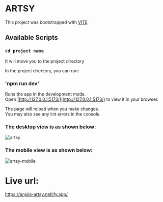 # ARTSY
This project was bootstrapped with [VITE]().
## Available Scripts

### `cd project name`

It will move you to the project directory

In the project directory, you can run:

### 'npm run dev'

Runs the app in the development mode.\
Open [http://127.0.0.1:5173/](http://127.0.0.1:5173/) to view it in your browser.

The page will reload when you make changes.\
You may also see any lint errors in the console.

### The desktop view is as shown below:
![artsy](https://user-images.githubusercontent.com/91688854/215275482-bb9b6f8a-d414-4bf1-8752-58f100dad57b.JPG)

### The mobile view is as shown below:
![artsy-mobile](https://user-images.githubusercontent.com/91688854/215275632-3fa89f2f-6a59-459c-aaf8-5a894496082b.JPG)
# Live url:
https://anjola-artsy.netlify.app/
